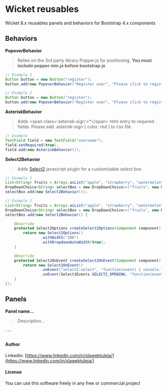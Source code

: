# Wicket reusables

Wicket 8.x reusables panels and behaviors for Bootstrap 4.x components

## Behaviors

__PopoverBehavior__

> Relies on the 3rd party library Popper.js for positioning. __You must include popper.min.js before bootstrap.js__
    
```java
// Example 1
Button button = new Button("register");
button.add(new PopoverBehavior("Register user", "Please click to register user"); // Defaults [trigger: hover, placement: right]
```
```java
// Example 2
Button button = new Button("register");
button.add(new PopoverBehavior("Register user", "Please click to register user", DataTrigger.CLICK, DataPlacement.BOTTOM));
```

__AsteriskBehavior__

> Adds &lt;span class='asterisk-sign'&gt;*&lt;/span&gt; html entry to required fields. Please add .asterisk-sign { color: red }
> to css file. 
    
```java
// Example
TextField field = new TextField("username");
field.setRequired(true);
field.add(new AsteriskBehavior());
```

__Select2Behavior__

> Adds [Select2](https://select2.org/) javascript plugin for a customizable select box.

```java
// Example 1
List<String> fruits = Arrays.asList("apple", "strawberry", "watermelon");
DropDownChoice<String> selectBox = new DropDownChoice<>("fruits", new Model(), fruits));
selectBox.add(new Select2Behavior());
```

```java
// Example 2
List<String> fruits = Arrays.asList("apple", "strawberry", "watermelon");
DropDownChoice<String> selectBox = new DropDownChoice<>("fruits", new Model(), fruits));
selectBox.add(new Select2Behavior() {

    @Override
    protected Select2Options createSelect2Options(Component component) {
        return new Select2Options()         
                .withWidth("200")
                .withDropdownAutoWidth(true);
    }

    @Override
    protected Select2OnEvent createSelect2OnEvent(Component component) {
        return new Select2OnEvent()
                .onEvent("select2:select", "function(event) { console.log(event); }")
                .onEvent(Select2Events.SELECT2_OPENING, "function(event) { console.log(event); }");
    }
});
```

## Panels

__Panel name...__

> Description...

```java
...
```


## 
#### Author

Linkedin: [https://www.linkedin.com/in/slawektuleja/](https://www.linkedin.com/in/slawektuleja/)

#### License

You can use this software freely in any free or commercial project
